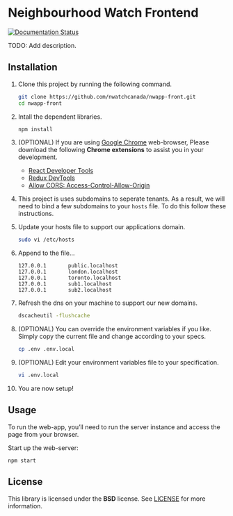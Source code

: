 # Neighbourhood Watch Frontend
[![Documentation Status](https://readthedocs.org/projects/nwapp-docs/badge/?version=latest)](https://nwapp-docs.readthedocs.io/en/latest/?badge=latest)

TODO: Add description.

## Installation

1. Clone this project by running the following command.

    ```bash
    git clone https://github.com/nwatchcanada/nwapp-front.git
    cd nwapp-front
    ```

2. Intall the dependent libraries.

    ```bash
    npm install
    ```

3. (OPTIONAL) If you are using [Google Chrome](https://www.google.com/chrome/) web-browser, Please download the following **Chrome extensions** to assist you in your development.

    * [React Developer Tools](https://chrome.google.com/webstore/detail/react-developer-tools/fmkadmapgofadopljbjfkapdkoienihi?hl=en)
    * [Redux DevTools](https://chrome.google.com/webstore/detail/redux-devtools/lmhkpmbekcpmknklioeibfkpmmfibljd?hl=en)
    * [Allow CORS: Access-Control-Allow-Origin](https://chrome.google.com/webstore/detail/allow-cors-access-control/lhobafahddgcelffkeicbaginigeejlf?hl=en)

4. This project is uses subdomains to seperate tenants. As a result, we will need to bind a few subdomains to your ``hosts`` file. To do this follow these instructions.

5. Update your hosts file to support our applications domain.

    ```bash
    sudo vi /etc/hosts
    ```

6. Append to the file...

    ```text
    127.0.0.1       public.localhost
    127.0.0.1       london.localhost
    127.0.0.1       toronto.localhost
    127.0.0.1       sub1.localhost
    127.0.0.1       sub2.localhost
    ```


7. Refresh the dns on your machine to support our new domains.

    ```bash
    dscacheutil -flushcache
    ```

8. (OPTIONAL) You can override the environment variables if you like. Simply copy the current file and change according to your specs.

    ```bash
    cp .env .env.local
    ```

9. (OPTIONAL) Edit your environment variables file to your specification.

    ```bash
    vi .env.local
    ```

10. You are now setup!


## Usage
To run the web-app, you’ll need to run the server instance and access the page from your browser.

Start up the web-server:

  ```
  npm start
  ```

## License
This library is licensed under the **BSD** license. See [LICENSE](LICENSE) for more information.
